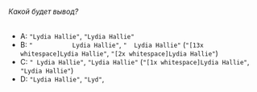 ###### Какой будет вывод?

-   A: `"Lydia Hallie"`, `"Lydia Hallie"`
-   B: `"           Lydia Hallie"`, `"  Lydia Hallie"` (`"[13x whitespace]Lydia Hallie"`, `"[2x whitespace]Lydia Hallie"`)
-   C: `" Lydia Hallie"`, `"Lydia Hallie"` (`"[1x whitespace]Lydia Hallie"`, `"Lydia Hallie"`)
-   D: `"Lydia Hallie"`, `"Lyd"`,
